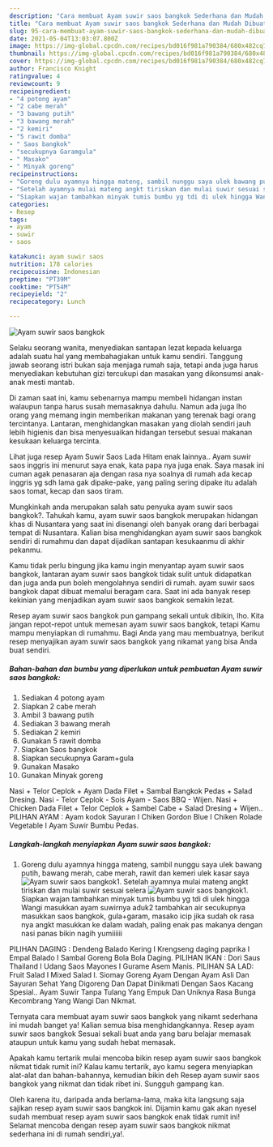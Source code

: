 ```yaml
---
description: "Cara membuat Ayam suwir saos bangkok Sederhana dan Mudah Dibuat"
title: "Cara membuat Ayam suwir saos bangkok Sederhana dan Mudah Dibuat"
slug: 95-cara-membuat-ayam-suwir-saos-bangkok-sederhana-dan-mudah-dibuat
date: 2021-05-04T13:03:07.800Z
image: https://img-global.cpcdn.com/recipes/bd016f981a790384/680x482cq70/ayam-suwir-saos-bangkok-foto-resep-utama.jpg
thumbnail: https://img-global.cpcdn.com/recipes/bd016f981a790384/680x482cq70/ayam-suwir-saos-bangkok-foto-resep-utama.jpg
cover: https://img-global.cpcdn.com/recipes/bd016f981a790384/680x482cq70/ayam-suwir-saos-bangkok-foto-resep-utama.jpg
author: Francisco Knight
ratingvalue: 4
reviewcount: 9
recipeingredient:
- "4 potong ayam"
- "2 cabe merah"
- "3 bawang putih"
- "3 bawang merah"
- "2 kemiri"
- "5 rawit domba"
- " Saos bangkok"
- "secukupnya Garamgula"
- " Masako"
- " Minyak goreng"
recipeinstructions:
- "Goreng dulu ayamnya hingga mateng, sambil nunggu saya ulek bawang putih, bawang merah, cabe merah, rawit dan kemeri ulek kasar saya"
- "Setelah ayamnya mulai mateng angkt tiriskan dan mulai suwir sesuai selera"
- "Siapkan wajan tambahkan minyak tumis bumbu yg tdi di ulek hingga Wangi masukkan ayam suwirnya aduk2 tambahkan air secukupnya masukkan saos bangkok, gula+garam, masako icip jika sudah ok rasa nya angkt masukkan ke dalam wadah, paling enak pas makanya dengan nasi panas bikin nagih yumiiiiii"
categories:
- Resep
tags:
- ayam
- suwir
- saos

katakunci: ayam suwir saos 
nutrition: 178 calories
recipecuisine: Indonesian
preptime: "PT39M"
cooktime: "PT54M"
recipeyield: "2"
recipecategory: Lunch

---
```



![Ayam suwir saos bangkok](https://img-global.cpcdn.com/recipes/bd016f981a790384/680x482cq70/ayam-suwir-saos-bangkok-foto-resep-utama.jpg)

Selaku seorang wanita, menyediakan santapan lezat kepada keluarga adalah suatu hal yang membahagiakan untuk kamu sendiri. Tanggung jawab seorang istri bukan saja menjaga rumah saja, tetapi anda juga harus menyediakan kebutuhan gizi tercukupi dan masakan yang dikonsumsi anak-anak mesti mantab.

Di zaman  saat ini, kamu sebenarnya mampu membeli hidangan instan walaupun tanpa harus susah memasaknya dahulu. Namun ada juga lho orang yang memang ingin memberikan makanan yang terenak bagi orang tercintanya. Lantaran, menghidangkan masakan yang diolah sendiri jauh lebih higienis dan bisa menyesuaikan hidangan tersebut sesuai makanan kesukaan keluarga tercinta. 

Lihat juga resep Ayam Suwir Saos Lada Hitam enak lainnya.. Ayam suwir saos inggris ini menurut saya enak, kata papa nya juga enak. Saya masak ini cuman agak penasaran aja dengan rasa nya soalnya di rumah ada kecap inggris yg sdh lama gak dipake-pake, yang paling sering dipake itu adalah saos tomat, kecap dan saos tiram.

Mungkinkah anda merupakan salah satu penyuka ayam suwir saos bangkok?. Tahukah kamu, ayam suwir saos bangkok merupakan hidangan khas di Nusantara yang saat ini disenangi oleh banyak orang dari berbagai tempat di Nusantara. Kalian bisa menghidangkan ayam suwir saos bangkok sendiri di rumahmu dan dapat dijadikan santapan kesukaanmu di akhir pekanmu.

Kamu tidak perlu bingung jika kamu ingin menyantap ayam suwir saos bangkok, lantaran ayam suwir saos bangkok tidak sulit untuk didapatkan dan juga anda pun boleh mengolahnya sendiri di rumah. ayam suwir saos bangkok dapat dibuat memalui beragam cara. Saat ini ada banyak resep kekinian yang menjadikan ayam suwir saos bangkok semakin lezat.

Resep ayam suwir saos bangkok pun gampang sekali untuk dibikin, lho. Kita jangan repot-repot untuk memesan ayam suwir saos bangkok, tetapi Kamu mampu menyiapkan di rumahmu. Bagi Anda yang mau membuatnya, berikut resep menyajikan ayam suwir saos bangkok yang nikamat yang bisa Anda buat sendiri.

<!--inarticleads1-->

##### Bahan-bahan dan bumbu yang diperlukan untuk pembuatan Ayam suwir saos bangkok:

1. Sediakan 4 potong ayam
1. Siapkan 2 cabe merah
1. Ambil 3 bawang putih
1. Sediakan 3 bawang merah
1. Sediakan 2 kemiri
1. Gunakan 5 rawit domba
1. Siapkan  Saos bangkok
1. Siapkan secukupnya Garam+gula
1. Gunakan  Masako
1. Gunakan  Minyak goreng


Nasi + Telor Ceplok + Ayam Dada Filet + Sambal Bangkok Pedas + Salad Dresing. Nasi - Telor Ceplok - Sois Ayam - Saos BBQ - Wijen. Nasi + Chicken Dada Filet + Telor Ceplok + Sambel Cabe + Salad Dresing + Wijen.. PILIHAN AYAM : Ayam kodok Sayuran I Chiken Gordon Blue I Chiken Rolade Vegetable I Ayam Suwir Bumbu Pedas. 

<!--inarticleads2-->

##### Langkah-langkah menyiapkan Ayam suwir saos bangkok:

1. Goreng dulu ayamnya hingga mateng, sambil nunggu saya ulek bawang putih, bawang merah, cabe merah, rawit dan kemeri ulek kasar saya
<img src="https://img-global.cpcdn.com/steps/1d8ae67c9f8fc8f3/160x128cq70/ayam-suwir-saos-bangkok-langkah-memasak-1-foto.jpg" alt="Ayam suwir saos bangkok">1. Setelah ayamnya mulai mateng angkt tiriskan dan mulai suwir sesuai selera
<img src="https://img-global.cpcdn.com/steps/a64ed1e8a2640a89/160x128cq70/ayam-suwir-saos-bangkok-langkah-memasak-2-foto.jpg" alt="Ayam suwir saos bangkok">1. Siapkan wajan tambahkan minyak tumis bumbu yg tdi di ulek hingga Wangi masukkan ayam suwirnya aduk2 tambahkan air secukupnya masukkan saos bangkok, gula+garam, masako icip jika sudah ok rasa nya angkt masukkan ke dalam wadah, paling enak pas makanya dengan nasi panas bikin nagih yumiiiiii


PILIHAN DAGING : Dendeng Balado Kering I Krengseng daging paprika I Empal Balado I Sambal Goreng Bola Bola Daging. PILIHAN IKAN : Dori Saus Thailand I Udang Saos Mayones I Gurame Asem Manis. PILIHAN SA LAD: Fruit Salad I Mixed Salad I. Siomay Goreng Ayam Dengan Ayam Asli Dan Sayuran Sehat Yang Digoreng Dan Dapat Dinikmati Dengan Saos Kacang Spesial.. Ayam Suwir Tanpa Tulang Yang Empuk Dan Uniknya Rasa Bunga Kecombrang Yang Wangi Dan Nikmat. 

Ternyata cara membuat ayam suwir saos bangkok yang nikamt sederhana ini mudah banget ya! Kalian semua bisa menghidangkannya. Resep ayam suwir saos bangkok Sesuai sekali buat anda yang baru belajar memasak ataupun untuk kamu yang sudah hebat memasak.

Apakah kamu tertarik mulai mencoba bikin resep ayam suwir saos bangkok nikmat tidak rumit ini? Kalau kamu tertarik, ayo kamu segera menyiapkan alat-alat dan bahan-bahannya, kemudian bikin deh Resep ayam suwir saos bangkok yang nikmat dan tidak ribet ini. Sungguh gampang kan. 

Oleh karena itu, daripada anda berlama-lama, maka kita langsung saja sajikan resep ayam suwir saos bangkok ini. Dijamin kamu gak akan nyesel sudah membuat resep ayam suwir saos bangkok enak tidak rumit ini! Selamat mencoba dengan resep ayam suwir saos bangkok nikmat sederhana ini di rumah sendiri,ya!.

